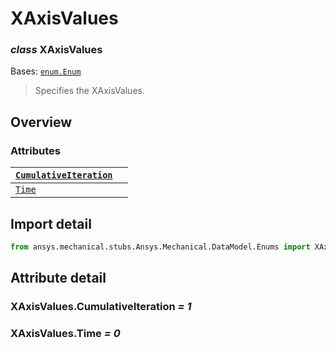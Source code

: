 # XAxisValues

### *class* XAxisValues

Bases: [`enum.Enum`](https://docs.python.org/3/library/enum.html#enum.Enum)

> Specifies the XAxisValues.

> <!-- !! processed by numpydoc !! -->

## Overview

### Attributes

| [`CumulativeIteration`](#XAxisValues.CumulativeIteration)   |    |
|-------------------------------------------------------------|----|
| [`Time`](#XAxisValues.Time)                                 |    |

## Import detail

```python
from ansys.mechanical.stubs.Ansys.Mechanical.DataModel.Enums import XAxisValues
```

## Attribute detail

### XAxisValues.CumulativeIteration *= 1*

### XAxisValues.Time *= 0*
